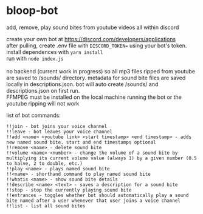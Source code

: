 # bloop-bot
add, remove, play sound bites from youtube videos all within discord

create your own bot at https://discord.com/developers/applications
<br>after pulling, create .env file with `DISCORD_TOKEN=` using your bot's token.
<br>install dependences with `yarn install`
<br>run with `node index.js`
<br>
<br>no backend (current work in progress) so all mp3 files ripped from youtube are saved to /sounds/ directory. 
metadata for sound bite files are saved locally in descriptions.json.  bot will auto create /sounds/ and descriptions.json on first run.
<br>FFMPEG must be installed on the local machine running the bot or the youtube ripping will not work


list of bot commands:
```
!!join - bot joins your voice channel
!!leave - bot leaves your voice channel
!!add <name> <youtube link> <start timestamp> <end timestamp> - adds new named sound bite. start and end timestamps optional
!!remove <name> - delete sound bite
!!volume <name> <number> - change the volume of a sound bite by multiplying its current volume value (always 1) by a given number (0.5 to halve, 2 to double, etc.)
!!play <name> - plays named sound bite
!!<name> - shorthand command to play named sound bite
!!whatis <name> - show sound bite details
!!describe <name> <text> - saves a description for a sound bite
!!stop - stop the currently playing sound bite
!!entrances - toggles whether bot should automatically play a sound bite named after a user whenever that user joins a voice channel
!!list - list all sound bites
```
